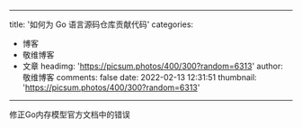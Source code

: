 
---
title: '如何为 Go 语言源码仓库贡献代码'
categories: 
 - 博客
 - 敬维博客
 - 文章
headimg: 'https://picsum.photos/400/300?random=6313'
author: 敬维博客
comments: false
date: 2022-02-13 12:31:51
thumbnail: 'https://picsum.photos/400/300?random=6313'
---

<div>   
修正Go内存模型官方文档中的错误  
</div>
            